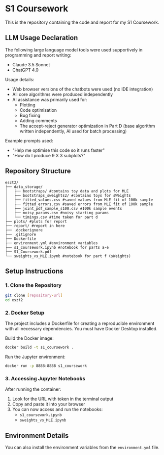 # S1 Coursework

This is the repository containing the code and report for my S1 Coursework.

## LLM Usage Declaration

The following large language model tools were used supportively in programming and report writing:
- Claude 3.5 Sonnet
- ChatGPT 4.0

Usage details:
- Web browser versions of the chatbots were used (no IDE integration)
- All core algorithms were produced independently
- AI assistance was primarily used for:
  - Plotting
  - Code optimisation
  - Bug fixing
  - Adding comments
  - The accept-reject generator optimization in Part D (base algorithm written independently, AI used for batch processing)

Example prompts used:
- "Help me optimise this code so it runs faster"
- "How do I produce 9 X 3 subplots?"

## Repository Structure
```
eszt2/
├── data_storage/
│   ├── bootstraps/ #contains toy data and plots for MLE
│   ├── bootstraps_sweights2/ #contains toys for sWeights
│   ├── fitted_values.csv #saved values from MLE fit of 100k sample
│   ├── fitted_errors.csv #saved errors from MLE fit of 100k sample
│   ├── joint_pdf_sample_s100.csv #100k sample events
│   ├── noisy_params.csv #noisy starting params
│   └── timings.csv #time taken for part d
├── plots/ #plots for report
├── report/ #report in here
├── .dockerignore 
├── .gitignore
├── Dockerfile 
├── environment.yml #environment variables
├── s1_coursework.ipynb #notebook for parts a-e
├── S1_Coursework.pdf
└── sweights_vs_MLE.ipynb #notebook for part f (sWeights)
```

## Setup Instructions

### 1. Clone the Repository
```bash
git clone [repository-url]
cd eszt2
```

### 2. Docker Setup

The project includes a Dockerfile for creating a reproducible environment with all necessary dependencies.
You must have Docker Desktop installed.

Build the Docker image:
```bash
docker build -t s1_coursework .
```

Run the Jupyter environment:
```bash
docker run -p 8888:8888 s1_coursework
```

### 3. Accessing Jupyter Notebooks

After running the container:
1. Look for the URL with token in the terminal output
2. Copy and paste it into your browser
3. You can now access and run the notebooks:
   - `s1_coursework.ipynb`
   - `sweights_vs_MLE.ipynb`

## Environment Details

You can also install the environment variables from the `environment.yml` file.
